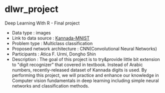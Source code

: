 # dlwr_project

Deep Learning With R - Final project
  
  - Data type : images
  - Link to data source : [Kannada-MNIST](https://www.kaggle.com/c/Kannada-MNIST/data)
  - Problem type : Multiclass classification
  - Proposed network architecture : CNN(Convolutional Neural Networks)
  - Participants : Atica F. Urmi, Dongho Shin
  - Description : The goal of this project is to try&provide little bit extension to "digit recognizer" that covered in textbook. Instead of Arabic numbers, recently-released dataset of Kannada digits is used. By performing this project, we will practice and enhance our knowledge in Computer vision fundamentals in deep learning including simple neural networks and classification methods. 
 
